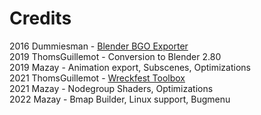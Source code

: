 # Credits

2016 Dummiesman - [Blender BGO Exporter](https://community.bugbeargames.com/threads/v0-05-blender-bgo-exporter.8806/)  
2019 ThomsGuillemot - Conversion to Blender 2.80  
2019 Mazay - Animation export, Subscenes, Optimizations  
2021 ThomsGuillemot - [Wreckfest Toolbox](https://github.com/ThomsGuillemot/wreckfest_toolbox)  
2021 Mazay - Nodegroup Shaders, Optimizations  
2022 Mazay - Bmap Builder, Linux support, Bugmenu  